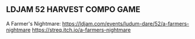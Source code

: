 ## LDJAM 52 HARVEST COMPO GAME

A Farmer's Nightmare:
https://ldjam.com/events/ludum-dare/52/a-farmers-nightmare
https://streq.itch.io/a-farmers-nightmare
